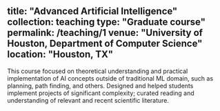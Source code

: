 title: "Advanced Artificial Intelligence"
collection: teaching
type: "Graduate course"
permalink: /teaching/1
venue: "University of Houston, Department of Computer Science"
location: "Houston, TX"
---

This course focused on theoretical understanding and practical implementation of AI concepts outside of traditional ML domain, such as planning, path finding, and others. Designed and helped students implement projects of significant complexity; curated reading and understanding of relevant and recent scientific literature.

